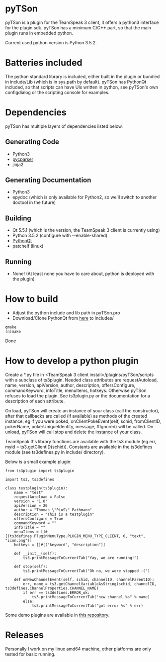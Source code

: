 # pyTSon
pyTSon is a plugin for the TeamSpeak 3 client, it offers a python3 interface for the plugin sdk.
pyTSon has a minimum C/C++ part, so that the main plugin runs in embedded python.

Current used python version is Python 3.5.2.

Batteries included
==================
The python standard library is included, either built in the plugin or bundled in include/Lib (which is in sys.path by default).
pyTSon has PythonQt included, so that scripts can have UIs written in python, see pyTSon's own configdialog or the scripting console for examples.

Dependencies
============
pyTSon has multiple layers of dependencies listed below.

Generating Code
---------------
* Python3
* [pycparser](https://github.com/eliben/pycparser/)
* jinja2

Generating Documentation
------------------------
* Python3
* epydoc (which is only available for Python2, so we'll switch to another doctool in the future)

Building
--------
* Qt 5.5.1 (which is the version, the TeamSpeak 3 client is currently using)
* Python 3.5.2 (configure with --enable-shared)
* [PythonQt](https://github.com/pathmann/PythonQt)
* patchelf (linux)

Running
-------
* None! (At least none you have to care about, python is deployed with the plugin)

How to build
============
* Adjust the python include and lib path in pyTSon.pro
* Download/Clone PythonQt from [here](https://github.com/pathmann/PythonQt) to includes/
```
qmake
(n)make
```
Done

How to develop a python plugin
==============================
Create a *.py file in \<TeamSpeak 3 client install\>/plugins/pyTSon/scripts with a subclass of ts3plugin.
Needed class attributes are requestAutoload, name, version, apiVersion, author, description, offersConfigure, commandKeyword, infoTitle, menuItems, hotkeys.
Otherwise pyTSon refuses to load the plugin. See ts3plugin.py or the documentation for a description of each attribute.

On load, pyTSon will create an instance of your class (call the constructor), after that callbacks are called (if available) as methods of the created instance, eg if you were poked, onClientPokeEvent(self, schid, fromClientID, pokerName, pokerUniqueIdentity, message, ffIgnored) will be called.
On unload, pyTSon will call stop and delete the instance of your class.

TeamSpeak 3's library functions are available with the ts3 module (eg err, myid = ts3.getClientID(schid)).
Constants are available in the ts3defines module (see ts3defines.py in include/ directory).

Below is a small example plugin:
```
from ts3plugin import ts3plugin

import ts3, ts3defines

class testplugin(ts3plugin):
    name = "test"
    requestAutoload = False
    version = "1.0"
    apiVersion = 20
    author = "Thomas \"PLuS\" Pathmann"
    description = "This is a testplugin"
    offersConfigure = True
    commandKeyword = ""
    infoTitle = ""
    menuItems = []#[(ts3defines.PluginMenuType.PLUGIN_MENU_TYPE_CLIENT, 0, "text", "icon.png")]
    hotkeys = []#[("keyword", "description")]

    def __init__(self):
        ts3.printMessageToCurrentTab("Yay, we are running!")

    def stop(self):
        ts3.printMessageToCurrentTab("Oh no, we were stopped :(")

    def onNewChannelEvent(self, schid, channelID, channelParentID):
        err, name = ts3.getChannelVariableAsString(schid, channelID, ts3defines.ChannelProperties.CHANNEL_NAME)
        if err == ts3defines.ERROR_ok:
            ts3.printMessageToCurrentTab("new channel %s" % name)
        else:
            ts3.printMessageToCurrentTab("got error %s" % err)
```
Some demo plugins are available in [this repository](https://github.com/pathmann/pyTSon_plugins).

Releases
========
Personally I work on my linux amd64 machine, other platforms are only tested for basic running.
